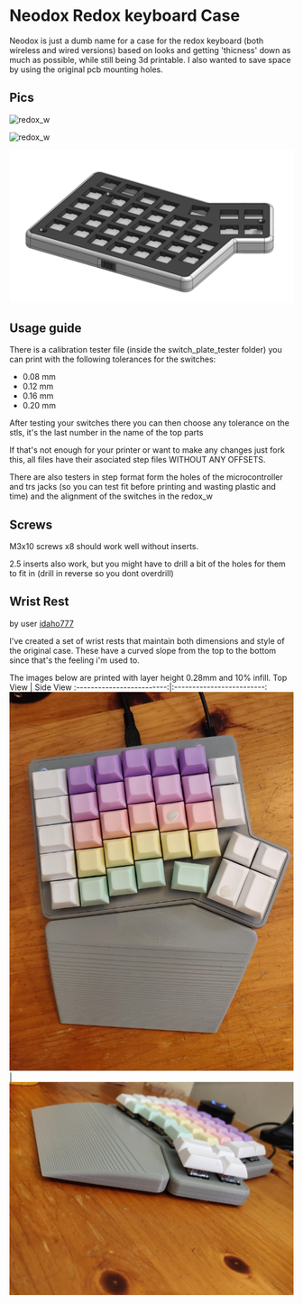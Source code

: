 # Neodox Redox keyboard Case
Neodox is just a dumb name for a case for the redox keyboard (both wireless and wired versions) based on looks and getting 'thicness' down as much as possible,  while still being 3d printable.
I also wanted to save space by using the original pcb mounting holes.

## Pics

![redox_w](media/IMG_20200729_151927.jpg)

![redox_w](media/redox_rev1.0.jpg)

![redox_w](media/redox_w.png)

## Usage guide
There is a calibration tester file (inside the switch_plate_tester folder) you can print with the following tolerances for the switches:
* 0.08 mm
* 0.12 mm
* 0.16 mm
* 0.20 mm

After testing your switches there you can then choose any tolerance on the stls, it's the last number in the name of the top parts

If that's not enough for your printer or want to make any changes just fork this, all files have their asociated step files WITHOUT ANY OFFSETS.

There are also testers in step format form the holes of the microcontroller and trs jacks (so you can test fit before printing and wasting plastic and time) and the alignment of the switches in the redox_w

## Screws

M3x10 screws x8 should work well without inserts.

2.5 inserts also work, but you might have to drill a bit of the holes for them to fit in (drill in reverse so you dont overdrill)

 ## Wrist Rest
by user [idaho777](https://github.com/idaho777)

I've created a set of wrist rests that maintain both dimensions and style of the original case.  These have a curved slope from the top to the bottom since that's the feeling i'm used to.

The images below are printed with layer height 0.28mm and 10% infill.
Top View            |  Side View
:-------------------------:|:-------------------------:
![top view](wrist_rest/top_view.jpg) | ![side view](wrist_rest/side_view.jpg)
